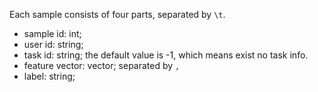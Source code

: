 Each sample consists of four parts, separated by `\t`. 
- sample id: int;
- user id: string;
- task id: string; the default value is -1, which means exist no task info.
- feature vector: vector; separated by `,`
- label: string;
